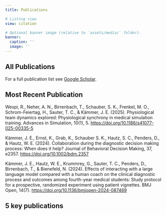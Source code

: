 ```yaml
---
title: Publications

# Listing view
view: citation

# Optional banner image (relative to `assets/media/` folder).
banner:
  caption: ''
  image: ''
---
```


## **All Publications**

For a full publication list see [Google Scholar](https://scholar.google.de/citations?user=S56rRf8AAAAJ&hl=de).

## **Most Recent Publication**

Wespi, R., Neher, A. N., Birrenbach, T., Schauber, S. K., Frenkel, M. O., Schrom-Feiertag, H., Sauter, T. C., & Kämmer, J. E. (2025). Physiological team dynamics explored: Physiological synchrony in medical simulation training. Advances in Simulation, 10(1), 5. https://doi.org/10.1186/s41077-025-00335-5

Kämmer, J. E., Ernst, K., Grab, K., Schauber S. K., Hautz, S. C., Penders, D., & Hautz, W. E. (2024). Collaboration during the diagnostic decision making process: When does it help? Journal of Behavioral Decision Making, 37, e2357. https://doi.org/10.1002/bdm.2357

Kämmer, J. E., Hautz, W. E., Krummrey, G., Sauter, T. C., Penders, D., Birrenbach, T., & Bienefeld, N. (2024). Effects of interacting with a large language model compared with a human coach on the clinical diagnostic process and outcomes among fourth-year medical students: Study protocol for a prospective, randomized experiment using patient vignettes. BMJ Open, 14(7). https://doi.org/10.1136/bmjopen-2024-087469

## **5 key publications**